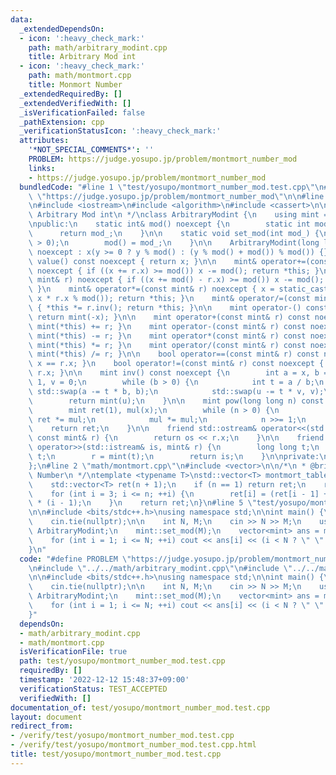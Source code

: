 ```yaml
---
data:
  _extendedDependsOn:
  - icon: ':heavy_check_mark:'
    path: math/arbitrary_modint.cpp
    title: Arbitrary Mod int
  - icon: ':heavy_check_mark:'
    path: math/montmort.cpp
    title: Monmort Number
  _extendedRequiredBy: []
  _extendedVerifiedWith: []
  _isVerificationFailed: false
  _pathExtension: cpp
  _verificationStatusIcon: ':heavy_check_mark:'
  attributes:
    '*NOT_SPECIAL_COMMENTS*': ''
    PROBLEM: https://judge.yosupo.jp/problem/montmort_number_mod
    links:
    - https://judge.yosupo.jp/problem/montmort_number_mod
  bundledCode: "#line 1 \"test/yosupo/montmort_number_mod.test.cpp\"\n#define PROBLEM\
    \ \"https://judge.yosupo.jp/problem/montmort_number_mod\"\n\n#line 2 \"math/arbitrary_modint.cpp\"\
    \n#include <iostream>\n#include <algorithm>\n#include <cassert>\n\n/*\n * @brief\
    \ Arbitrary Mod int\n */\nclass ArbitraryModint {\n    using mint = ArbitraryModint;\n\
    \npublic:\n    static int& mod() noexcept {\n        static int mod_ = 1;\n  \
    \      return mod_;\n    }\n\n    static void set_mod(int mod_) {\n        assert(mod_\
    \ > 0);\n        mod() = mod_;\n    }\n\n    ArbitraryModint(long long y = 0)\
    \ noexcept : x(y >= 0 ? y % mod() : (y % mod() + mod()) % mod()) {}\n\n    int\
    \ value() const noexcept { return x; }\n\n    mint& operator+=(const mint& r)\
    \ noexcept { if ((x += r.x) >= mod()) x -= mod(); return *this; }\n    mint& operator-=(const\
    \ mint& r) noexcept { if ((x += mod() - r.x) >= mod()) x -= mod(); return *this;\
    \ }\n    mint& operator*=(const mint& r) noexcept { x = static_cast<int>(1LL *\
    \ x * r.x % mod()); return *this; }\n    mint& operator/=(const mint& r) noexcept\
    \ { *this *= r.inv(); return *this; }\n\n    mint operator-() const noexcept {\
    \ return mint(-x); }\n\n    mint operator+(const mint& r) const noexcept { return\
    \ mint(*this) += r; }\n    mint operator-(const mint& r) const noexcept { return\
    \ mint(*this) -= r; }\n    mint operator*(const mint& r) const noexcept { return\
    \ mint(*this) *= r; }\n    mint operator/(const mint& r) const noexcept { return\
    \ mint(*this) /= r; }\n\n    bool operator==(const mint& r) const noexcept { return\
    \ x == r.x; }\n    bool operator!=(const mint& r) const noexcept { return x !=\
    \ r.x; }\n\n    mint inv() const noexcept {\n        int a = x, b = mod(), u =\
    \ 1, v = 0;\n        while (b > 0) {\n            int t = a / b;\n           \
    \ std::swap(a -= t * b, b);\n            std::swap(u -= t * v, v);\n        }\n\
    \        return mint(u);\n    }\n\n    mint pow(long long n) const noexcept {\n\
    \        mint ret(1), mul(x);\n        while (n > 0) {\n            if (n & 1)\
    \ ret *= mul;\n            mul *= mul;\n            n >>= 1;\n        }\n    \
    \    return ret;\n    }\n\n    friend std::ostream& operator<<(std::ostream& os,\
    \ const mint& r) {\n        return os << r.x;\n    }\n\n    friend std::istream&\
    \ operator>>(std::istream& is, mint& r) {\n        long long t;\n        is >>\
    \ t;\n        r = mint(t);\n        return is;\n    }\n\nprivate:\n    int x;\n\
    };\n#line 2 \"math/montmort.cpp\"\n#include <vector>\n\n/*\n * @brief Monmort\
    \ Number\n */\ntemplate <typename T>\nstd::vector<T> montmort_table(int n) {\n\
    \    std::vector<T> ret(n + 1);\n    if (n == 1) return ret;\n    ret[2] = 1;\n\
    \    for (int i = 3; i <= n; ++i) {\n        ret[i] = (ret[i - 1] + ret[i - 2])\
    \ * (i - 1);\n    }\n    return ret;\n}\n#line 5 \"test/yosupo/montmort_number_mod.test.cpp\"\
    \n\n#include <bits/stdc++.h>\nusing namespace std;\n\nint main() {\n    ios_base::sync_with_stdio(false);\n\
    \    cin.tie(nullptr);\n\n    int N, M;\n    cin >> N >> M;\n    using mint =\
    \ ArbitraryModint;\n    mint::set_mod(M);\n    vector<mint> ans = montmort_table<mint>(N);\n\
    \    for (int i = 1; i <= N; ++i) cout << ans[i] << (i < N ? \" \" : \"\\n\");\n\
    }\n"
  code: "#define PROBLEM \"https://judge.yosupo.jp/problem/montmort_number_mod\"\n\
    \n#include \"../../math/arbitrary_modint.cpp\"\n#include \"../../math/montmort.cpp\"\
    \n\n#include <bits/stdc++.h>\nusing namespace std;\n\nint main() {\n    ios_base::sync_with_stdio(false);\n\
    \    cin.tie(nullptr);\n\n    int N, M;\n    cin >> N >> M;\n    using mint =\
    \ ArbitraryModint;\n    mint::set_mod(M);\n    vector<mint> ans = montmort_table<mint>(N);\n\
    \    for (int i = 1; i <= N; ++i) cout << ans[i] << (i < N ? \" \" : \"\\n\");\n\
    }"
  dependsOn:
  - math/arbitrary_modint.cpp
  - math/montmort.cpp
  isVerificationFile: true
  path: test/yosupo/montmort_number_mod.test.cpp
  requiredBy: []
  timestamp: '2022-12-12 15:48:37+09:00'
  verificationStatus: TEST_ACCEPTED
  verifiedWith: []
documentation_of: test/yosupo/montmort_number_mod.test.cpp
layout: document
redirect_from:
- /verify/test/yosupo/montmort_number_mod.test.cpp
- /verify/test/yosupo/montmort_number_mod.test.cpp.html
title: test/yosupo/montmort_number_mod.test.cpp
---
```

